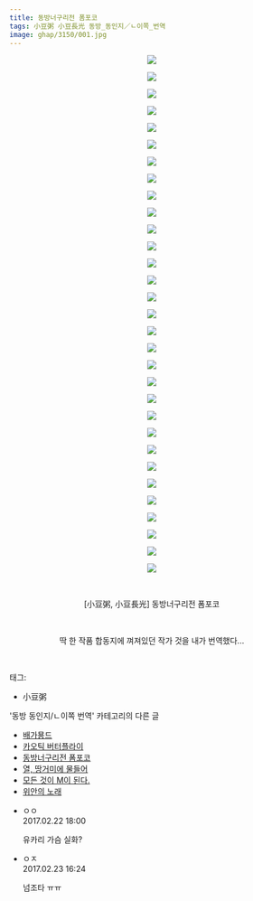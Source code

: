 ```yaml
---
title: 동방너구리전 폼포코
tags: 小豆粥 小豆長光 동방_동인지／ㄴ이쪽_번역
image: ghap/3150/001.jpg
---
```

<div class="article">
<p style="text-align: center; clear: none; float: none;"><img src="{{ site.nasurl }}/ghap/3150/001.jpg"/></p>
<p style="text-align: center; clear: none; float: none;"><img src="{{ site.nasurl }}/ghap/3150/002.jpg"/></p>
<p style="text-align: center; clear: none; float: none;"><img src="{{ site.nasurl }}/ghap/3150/003.jpg"/></p>
<p style="text-align: center; clear: none; float: none;"><img src="{{ site.nasurl }}/ghap/3150/004.jpg"/></p>
<p style="text-align: center; clear: none; float: none;"><img src="{{ site.nasurl }}/ghap/3150/005.jpg"/></p>
<p style="text-align: center; clear: none; float: none;"><img src="{{ site.nasurl }}/ghap/3150/006.jpg"/></p>
<p style="text-align: center; clear: none; float: none;"><img src="{{ site.nasurl }}/ghap/3150/007.jpg"/></p>
<p style="text-align: center; clear: none; float: none;"><img src="{{ site.nasurl }}/ghap/3150/008.jpg"/></p>
<p style="text-align: center; clear: none; float: none;"><img src="{{ site.nasurl }}/ghap/3150/009.jpg"/></p>
<p style="text-align: center; clear: none; float: none;"><img src="{{ site.nasurl }}/ghap/3150/010.jpg"/></p>
<p style="text-align: center; clear: none; float: none;"><img src="{{ site.nasurl }}/ghap/3150/011.jpg"/></p>
<p style="text-align: center; clear: none; float: none;"><img src="{{ site.nasurl }}/ghap/3150/012.jpg"/></p>
<p style="text-align: center; clear: none; float: none;"><img src="{{ site.nasurl }}/ghap/3150/013.jpg"/></p>
<p style="text-align: center; clear: none; float: none;"><img src="{{ site.nasurl }}/ghap/3150/014.jpg"/></p>
<p style="text-align: center; clear: none; float: none;"><img src="{{ site.nasurl }}/ghap/3150/015.jpg"/></p>
<p style="text-align: center; clear: none; float: none;"><img src="{{ site.nasurl }}/ghap/3150/016.jpg"/></p>
<p style="text-align: center; clear: none; float: none;"><img src="{{ site.nasurl }}/ghap/3150/017.jpg"/></p>
<p style="text-align: center; clear: none; float: none;"><img src="{{ site.nasurl }}/ghap/3150/018.jpg"/></p>
<p style="text-align: center; clear: none; float: none;"><img src="{{ site.nasurl }}/ghap/3150/019.jpg"/></p>
<p style="text-align: center; clear: none; float: none;"><img src="{{ site.nasurl }}/ghap/3150/020.jpg"/></p>
<p style="text-align: center; clear: none; float: none;"><img src="{{ site.nasurl }}/ghap/3150/021.jpg"/></p>
<p style="text-align: center; clear: none; float: none;"><img src="{{ site.nasurl }}/ghap/3150/022.jpg"/></p>
<p style="text-align: center; clear: none; float: none;"><img src="{{ site.nasurl }}/ghap/3150/023.jpg"/></p>
<p style="text-align: center; clear: none; float: none;"><img src="{{ site.nasurl }}/ghap/3150/024.jpg"/></p>
<p style="text-align: center; clear: none; float: none;"><img src="{{ site.nasurl }}/ghap/3150/025.jpg"/></p>
<p style="text-align: center; clear: none; float: none;"><img src="{{ site.nasurl }}/ghap/3150/026.jpg"/></p>
<p style="text-align: center; clear: none; float: none;"><img src="{{ site.nasurl }}/ghap/3150/027.jpg"/></p>
<p style="text-align: center; clear: none; float: none;"><img src="{{ site.nasurl }}/ghap/3150/028.jpg"/></p>
<p style="text-align: center; clear: none; float: none;"><img src="{{ site.nasurl }}/ghap/3150/029.jpg"/></p>
<p style="text-align: center; clear: none; float: none;"><img src="{{ site.nasurl }}/ghap/3150/030.jpg"/></p>
<p style="text-align: center; clear: none; float: none;"><img src="{{ site.nasurl }}/ghap/3150/031.jpg"/></p>
<p style="text-align: center; clear: none; float: none;"><br/></p>
<p style="text-align: center; clear: none; float: none;">[小豆粥, 小豆長光] 동방너구리전 폼포코</p>
<p style="text-align: center; clear: none; float: none;"><br/></p>
<p style="text-align: center; clear: none; float: none;">딱 한 작품 합동지에 껴져있던 작가 것을 내가 번역했다...</p>
<p><br/></p>
</div><div class="tagTrail">
<p>태그: </p>
<ul>
<li>小豆粥</li>
</ul>
</div><div class="another">
<p>'동방 동인지/ㄴ이쪽 번역' 카테고리의 다른 글</p>
<ul>
<li><a href="/2017-02-27-ghap_3152">배가묭드</a></li>
<li><a href="/2017-02-23-ghap_3151">카오틱 버터플라이</a></li>
<li><a href="/2017-02-22-ghap_3150">동방너구리전 폼포코</a></li>
<li><a href="/2017-02-18-ghap_3149">열, 땅거미에 물들어</a></li>
<li><a href="/2017-02-13-ghap_3148">모든 것이 M이 된다.</a></li>
<li><a href="/2017-02-12-ghap_3147">위안의 노래</a></li>
</ul>
</div><div class="cb_module cb_fluid">
<div class="cb_wrt cb_profile">
<div class="comment">
<ul>
<li class="cb_thumb_off" id="comment14922282">
<div class="cb_comment_area">
<div class="cb_info_area">
<div class="cb_section">
<span class="cb_nick_name">ㅇㅇ</span>
</div>
<div class="cb_section">
<span class="cb_date">2017.02.22 18:00 </span>
</div>
</div>
<div class="cb_dsc_comment">
<p class="cb_dsc">
											유카리 가슴 실화?
										</p>
</div>
</div></li>
<li class="cb_thumb_off" id="comment14923065">
<div class="cb_comment_area">
<div class="cb_info_area">
<div class="cb_section">
<span class="cb_nick_name">ㅇㅈ</span>
</div>
<div class="cb_section">
<span class="cb_date">2017.02.23 16:24 </span>
</div>
</div>
<div class="cb_dsc_comment">
<p class="cb_dsc">
											넘조타 ㅠㅠ
										</p>
</div>
</div></li>
</ul>
</div>
</div><!-- commentList close -->
</div>
